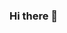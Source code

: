 ### Hi there 👋

<!--
**Scoutydren/Scoutydren** is a ✨ _special_ ✨ repository because its `README.md` (this file) appears on your GitHub profile.

I'm Rachel. I'm currently a senior and masters student at University of Pennsylvania studying Computer Science with a focus on Computer Graphcis.
My interests range from computing, physics to 3D graphics and I'm pursuing a technical path in computer graphics and interactive technologies. 

Here are some ideas to get you started:

- 🔭 I’m currently working on ...
- 🌱 I’m currently learning ...
- 👯 I’m looking to collaborate on ...
- 🤔 I’m looking for help with ...
- 💬 Ask me about ...
- 📫 How to reach me: ...
- 😄 Pronouns: ...
- ⚡ Fun fact: ...
-->
